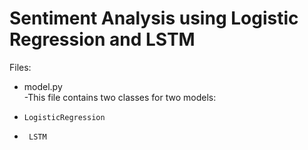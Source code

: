 # Sentiment Analysis using Logistic Regression and LSTM

Files:
*	model.py
  <br> -This file contains two classes for two models: 
  -     LogisticRegression
  -      LSTM


